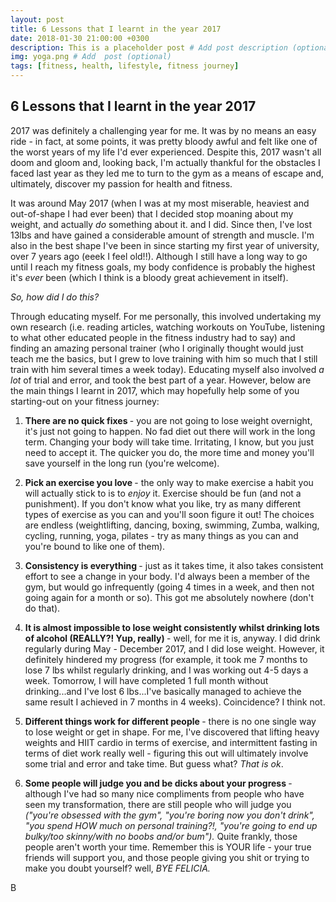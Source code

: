 ```yaml
---
layout: post
title: 6 Lessons that I learnt in the year 2017
date: 2018-01-30 21:00:00 +0300
description: This is a placeholder post # Add post description (optional)
img: yoga.png # Add  post (optional)
tags: [fitness, health, lifestyle, fitness journey]
---
```


## 6 Lessons that I learnt in the year 2017 

2017 was definitely a challenging year for me. It was by no means an easy ride - in fact, at some points, it was pretty bloody awful and felt like one of the worst years of my life I'd ever experienced. Despite this, 2017 wasn't all doom and gloom and, looking back, I'm actually thankful for the obstacles I faced last year as they led me to turn to the gym as a means of escape and, ultimately, discover my passion for health and fitness. 

It was around May 2017 (when I was at my most miserable, heaviest and out-of-shape I had ever been) that I decided stop moaning about my weight, and actually *do* something about it. and I did. Since then, I've lost 13lbs and have gained a considerable amount of strength and muscle. I'm also in the best shape I've been in since starting my first year of university, over 7 years ago (eeek I feel old!!). Although I still have a long way to go until I reach my fitness goals, my body confidence is probably the highest it's *ever* been (which I think is a bloody great achievement in itself).

*So, how did I do this?* 

Through educating myself. For me personally, this involved undertaking my own research (i.e. reading articles, watching workouts on YouTube, listening to what other educated people in the fitness industry had to say) and finding an amazing personal trainer (who I originally thought would just teach me the basics, but I grew to love training with him so much that I still train with him several times a week today). Educating myself also involved *a lot* of trial and error, and took the best part of a year. However, below are the main things I learnt in 2017, which may hopefully help some of you starting-out on your fitness journey:

1. <b> There are no quick fixes </b> - you are not going to lose weight overnight, it's just not going to happen. No fad diet out there will work in the long term. Changing your body will take time. Irritating, I know, but you just need to accept it. The quicker you do, the more time and money you'll save yourself in the long run (you're welcome). 

2. <b> Pick an exercise you love </b> - the only way to make exercise a habit you will actually stick to is to *enjoy* it. Exercise should be fun (and not a punishment). If you don't know what you like, try as many different types of exercise as you can and you'll soon figure it out! The choices are endless (weightlifting, dancing, boxing, swimming, Zumba, walking, cycling, running, yoga, pilates - try as many things as you can and you're bound to like one of them). 

3. <b> Consistency is everything </b> - just as it takes time, it also takes consistent effort to see a change in your body. I'd always been a member of the gym, but would go infrequently (going 4 times in a week, and then not going again for a month or so). This got me absolutely nowhere (don't do that). 

4. <b> It is almost impossible to lose weight consistently whilst drinking lots of alcohol (REALLY?! Yup, really) </b> - well, for me it is, anyway. I did drink regularly during May - December 2017, and I did lose weight. However, it definitely hindered my progress (for example, it took me 7 months to lose 7 lbs whilst regularly drinking, and I was working out 4-5 days a week. Tomorrow, I will have completed 1 full month without drinking...and I've lost 6 lbs...I've basically managed to achieve the same result I achieved in 7 months in 4 weeks). Coincidence? I think not.

5. <b> Different things work for different people </b> - there is no one single way to lose weight or get in shape. For me, I've discovered that lifting heavy weights and HIIT cardio in terms of exercise, and intermittent fasting in terms of diet work really well - figuring this out will ultimately involve some trial and error and take time. But guess what? *That is ok*. 

6. <b> Some people will judge you and be dicks about your progress </b> - although I've had so many nice compliments from people who have seen my transformation, there are still people who will judge you *("you're obsessed with the gym", "you're boring now you don't drink", "you spend HOW much on personal training?!, "you're going to end up bulky/too skinny/with no boobs and/or bum").*  Quite frankly, those people aren't worth your time. Remember this is YOUR life - your true friends will support you, and those people giving you shit or trying to make you doubt yourself? well, *BYE FELICIA.* 

B 